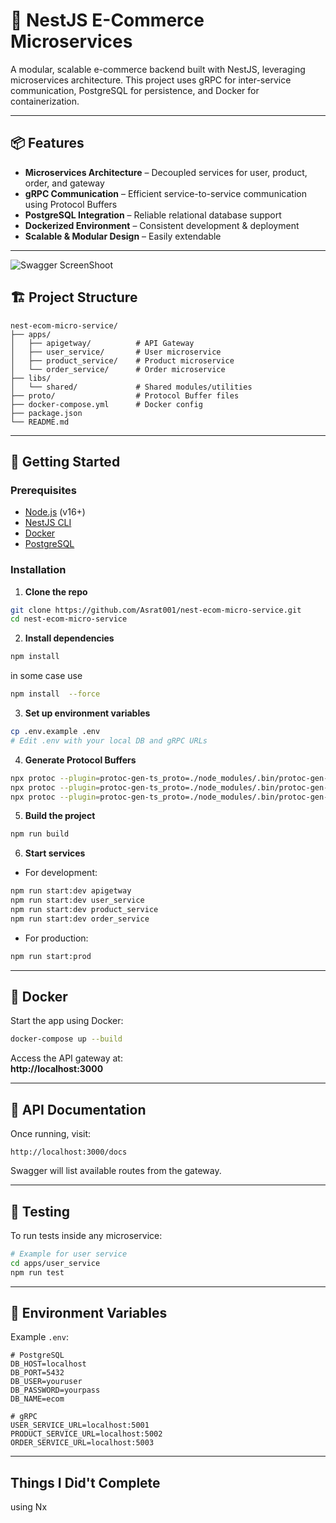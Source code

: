 # 🛒 NestJS E-Commerce Microservices

A modular, scalable e-commerce backend built with NestJS, leveraging microservices architecture. This project uses gRPC for inter-service communication, PostgreSQL for persistence, and Docker for containerization.

---

## 📦 Features

- **Microservices Architecture** – Decoupled services for user, product, order, and gateway
- **gRPC Communication** – Efficient service-to-service communication using Protocol Buffers
- **PostgreSQL Integration** – Reliable relational database support
- **Dockerized Environment** – Consistent development & deployment
- **Scalable & Modular Design** – Easily extendable

---

![Swagger ScreenShoot](docs/img.png)

## 🏗️ Project Structure

```
nest-ecom-micro-service/
├── apps/
│   ├── apigetway/          # API Gateway
│   ├── user_service/       # User microservice
│   ├── product_service/    # Product microservice
│   └── order_service/      # Order microservice
├── libs/
│   └── shared/             # Shared modules/utilities
├── proto/                  # Protocol Buffer files
├── docker-compose.yml      # Docker config
├── package.json
└── README.md
```

---

## 🚀 Getting Started

### Prerequisites

- [Node.js](https://nodejs.org/) (v16+)
- [NestJS CLI](https://docs.nestjs.com/cli/overview)
- [Docker](https://www.docker.com/)
- [PostgreSQL](https://www.postgresql.org/)

### Installation

1. **Clone the repo**

```bash
git clone https://github.com/Asrat001/nest-ecom-micro-service.git
cd nest-ecom-micro-service
```

2. **Install dependencies**

```bash
npm install 
```
in some case use 
```bash
npm install  --force
```

3. **Set up environment variables**

```bash
cp .env.example .env
# Edit .env with your local DB and gRPC URLs
```

4. **Generate Protocol Buffers**

```bash
npx protoc --plugin=protoc-gen-ts_proto=./node_modules/.bin/protoc-gen-ts_proto   --ts_proto_out=./   --ts_proto_opt=nestJs=true   ./proto/user-service.proto
npx protoc --plugin=protoc-gen-ts_proto=./node_modules/.bin/protoc-gen-ts_proto   --ts_proto_out=./   --ts_proto_opt=nestJs=true   ./proto/order-service.proto
npx protoc --plugin=protoc-gen-ts_proto=./node_modules/.bin/protoc-gen-ts_proto   --ts_proto_out=./   --ts_proto_opt=nestJs=true   ./proto/product-service.proto
```

5. **Build the project**

```bash
npm run build
```

6. **Start services**

- For development:

```bash
npm run start:dev apigetway
npm run start:dev user_service
npm run start:dev product_service
npm run start:dev order_service
```

- For production:

```bash
npm run start:prod
```

---

## 🐳 Docker

Start the app using Docker:

```bash
docker-compose up --build
```

Access the API gateway at:  
**http://localhost:3000**

---

## 📄 API Documentation

Once running, visit:

```
http://localhost:3000/docs
```

Swagger will list available routes from the gateway.

---

## 🧪 Testing

To run tests inside any microservice:

```bash
# Example for user service
cd apps/user_service
npm run test
```


---

## 📁 Environment Variables

Example `.env`:

```env
# PostgreSQL
DB_HOST=localhost
DB_PORT=5432
DB_USER=youruser
DB_PASSWORD=yourpass
DB_NAME=ecom

# gRPC
USER_SERVICE_URL=localhost:5001
PRODUCT_SERVICE_URL=localhost:5002
ORDER_SERVICE_URL=localhost:5003
```

---

## Things I Did't Complete
using Nx


